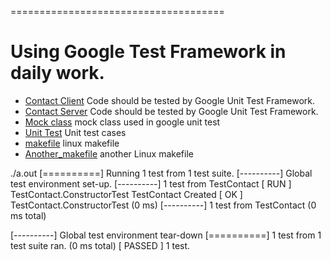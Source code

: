 =====================================

Using Google Test Framework in daily work.
=====================================

* [Contact Client](contactclient) Code should be tested by Google Unit Test Framework.
* [Contact Server](contactserver) Code should be tested by Google Unit Test Framework.
* [Mock class](gmock) mock class used in google unit test
* [Unit Test](gtest) Unit test cases
* [makefile](makefile) linux makefile
* [Another_makefile](makefile_1) another Linux makefile


./a.out 
[==========] Running 1 test from 1 test suite.
[----------] Global test environment set-up.
[----------] 1 test from TestContact
[ RUN      ] TestContact.ConstructorTest
TestContact Created
[       OK ] TestContact.ConstructorTest (0 ms)
[----------] 1 test from TestContact (0 ms total)

[----------] Global test environment tear-down
[==========] 1 test from 1 test suite ran. (0 ms total)
[  PASSED  ] 1 test.